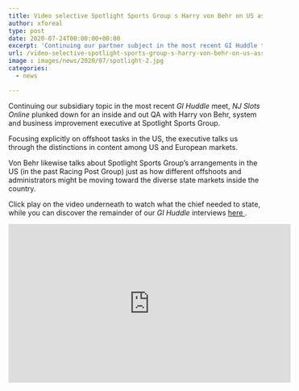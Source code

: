 ```yaml
---
title: Video selective Spotlight Sports Group s Harry von Behr on US associate markets
author: xforeal 
type: post
date: 2020-07-24T00:00:00+00:00
excerpt: 'Continuing our partner subject in the most recent GI Huddle talk with, NJ Slots Online plunked down for a top to bottom QA with Harry von Behr, methodology and business improvement executive at Spotlight Sports Group '
url: /video-selective-spotlight-sports-group-s-harry-von-behr-on-us-associate-markets/
image : images/news/2020/07/spotlight-2.jpg
categories:
  - news

---
```

Continuing our subsidiary topic in the most recent _GI Huddle_ meet, _NJ Slots Online_ plunked down for an inside and out QA with Harry von Behr, system and business improvement executive at Spotlight Sports Group. 

Focusing explicitly on offshoot tasks in the US, the executive talks us through the distinctions in content among US and European markets. 

Von Behr likewise talks about Spotlight Sports Group&#8217;s arrangements in the US (in the past Racing Post Group) just as how different offshoots and administrators might be moving toward the diverse state markets inside the country. 

Click play on the video underneath to watch what the chief needed to state, while you can discover the remainder of our _GI Huddle_ interviews <a href="https://www.youtube.com/watch?v=Kt4DVketNY8" rel="noopener noreferrer" target="_blank">here </a>. 

<iframe loading="lazy" allowfullscreen="allowfullscreen" frameborder="0" height="315" src="https://www.youtube.com/embed/Kt4DVketNY8" width="560" />